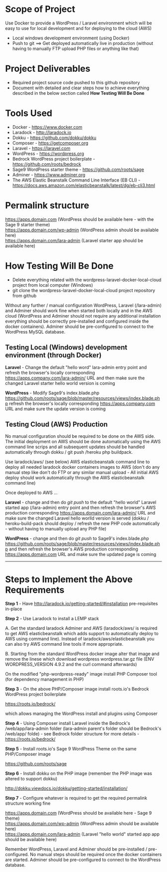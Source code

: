 # Scope of Project

Use Docker to provide a WordPress / Laravel environment which will be easy to use for local development and for deploying to the cloud (AWS)

* Local windows development environment (using Docker)
* Push to git ==> Get deployed automatically live in production (without having to manually FTP upload PHP files or anything like that)

# Project Deliverables

* Required project source code pushed to this github repository
* Document with detailed and clear steps how to achieve everything described in the below section called <strong>How Testing Will Be Done</strong>

# Tools Used

* Docker - https://www.docker.com
* Laradock - http://laradock.io
* Dokku - https://github.com/dokku/dokku
* Composer - https://getcomposer.org
* Laravel - https://laravel.com
* WordPress - https://wordpress.org
* Bedrock WordPress project boilerplate - https://github.com/roots/bedrock
* Sage9 WordPress starter theme - https://github.com/roots/sage
* Adminer - https://www.adminer.org
* The AWS Elastic Beanstalk Command Line Interface (EB CLI) - https://docs.aws.amazon.com/elasticbeanstalk/latest/dg/eb-cli3.html

# Permalink structure

https://apps.domain.com  (WordPress should be available here - with the Sage 9 starter theme)<br>
https://apps.domain.com/wp-admin  (WordPress admin should be available here)<br>
https://apps.domain.com/lara-admin  (Laravel starter app should be available here)<br>

# How Testing Will Be Done

* Delete everything related with the wordpress-laravel-docker-local-cloud project from local computer (Windows)
* git clone the wordpress-laravel-docker-local-cloud project repository from github

Without any further / manual configuration WordPress, Laravel (/lara-admin) and Adminer should work fine when started both locally and in the AWS cloud (WordPress and Adminer should not require any additional installation everything should be correctly pre-installed and configured inside the docker containers). Adminer should be pre-configured to connect to the WordPress MySQL database.

## Testing Local (Windows) development environment (through Docker)

<strong>Laravel</strong> - Change the default "hello word" lara-admin entry point and refresh the browser's locally corresponding https://apps.company.com/lara-admin/ URL and then make sure the changed Laravel starter hello world version is coming  

<strong>WordPress</strong> - Modify Sage9's index.blade.php https://github.com/roots/sage/blob/master/resources/views/index.blade.php refresh the browser's locally corresponding https://apps.company.com URL and make sure the update version is coming 

## Testing Cloud (AWS) Production

No manual configuration should be required to be done on the AWS side. The initial deployment on AWS should be done automatically using the AWS command line scrips and all subsequent updates should be handled automatically through dokku / git push /heroku php buildpack.

Use laradock/aws/ (see below) AWS elasticbeanstalk command line to deploy all needed laradock docker containers images to AWS (don't do any manual step like don't do FTP or any similar manual upload - All initial AWS deploy should work automatically through the AWS elasticbeanstalk command line)

Once deployed to AWS ...

<strong>Laravel</strong> - change and then do <em>git push</em> to the default "hello world" Laravel started app (/lara-admin) entry point and then refresh the browser's AWS production corresponding https://apps.domain.com/lara-admin/ URL and make sure the changed Laravel hello worlld version is served (dokku / heroku-build-pack should deploy / refresh the new PHP code automatically - without having to manually upload any PHP file)

<strong>WordPress</strong> -  change and then do <em>git push</em> to Sage9's index.blade.php https://github.com/roots/sage/blob/master/resources/views/index.blade.php and then refresh the browser's AWS production corresponding https://apps.domain.com URL and make sure the updated page is coming

<hr>

# Steps to Implement the Above Requirements

<strong>Step 1</strong> - Have http://laradock.io/getting-started/#installation pre-requisites in-place

<strong>Step 2</strong> - Use Laradock to install a LEMP stack

A. Get the standard laradock Adminer and AWS (laradock/aws/ is required to get AWS elasticbeanstalk which adds support to automatically deploy to AWS using command line). Instead of laradock/aws/elasticbeanstalk you can also try AWS command line tools if more appropriate.

B. Starting from the standard WordPress docker image alter that image and remove the linese which download wordpress wordpress.tar.gz file (ENV WORDPRESS_VERSION 4.9.2 and the curl command afterwards)

On the modified "php-wordpress-ready" image install PHP Composer tool (for dependency management in PHP)

<strong>Step 3</strong> - On the above PHP/Composer image install roots.io's Bedrock WordPress project boilerplate

https://roots.io/bedrock/

which allows managing the WordPress install and plugins using Composer

<strong>Step 4</strong> - Using Composer install Laravel inside the Bedrock's /web/app/lara-admin folder (lara-admin parent's folder should be Bedrock's /web/app/ folde) - see Bedrock folder structure for more details - https://roots.io/bedrock/

<strong>Step 5</strong> - Install roots.io's Sage 9 WordPress Theme on the same PHP/Composer image

https://github.com/roots/sage

<strong>Step 6</strong> - Install dokku on the PHP image (remember the PHP image was altered to support dokku) 

http://dokku.viewdocs.io/dokku/getting-started/installation/

<strong>Step 7</strong> - Configure whatever is required to get the required permalink structure working fine

https://apps.domain.com  (WordPress should be available here - Sage 9 theme)<br>
https://apps.domain.com/wp-admin  (WordPress admin should be available here)<br> 
https://apps.domain.com/lara-admin  (Laravel "hello world" started app app should be available here)<br>

Remember WordPress, Laravel and Adminer should be pre-installed / pre-configured. No manual steps should be required once the docker containers are started. Adminer should be pre-configured to connect to the WordPress database.






